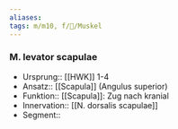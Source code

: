 ```yaml
---
aliases: 
tags: m/m10, f/🦴/Muskel
---
```

### M. levator scapulae
- Ursprung:: [[HWK]] 1-4
- Ansatz:: [[Scapula]] (Angulus superior)
- Funktion:: [[Scapula]]: Zug nach kranial
- Innervation:: [[N. dorsalis scapulae]]
- Segment:: 